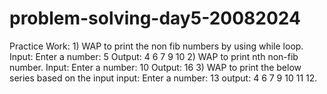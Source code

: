 # problem-solving-day5-20082024
Practice Work:  1) WAP to print the non fib numbers by using while loop.  Input: Enter a number: 5  Output: 4 6 7 9 10  2) WAP to print nth non-fib number.  Input: Enter a number: 10 Output: 16  3) WAP to print the below series based on the input input: Enter a number: 13 output: 4 6 7 9 10 11 12.

